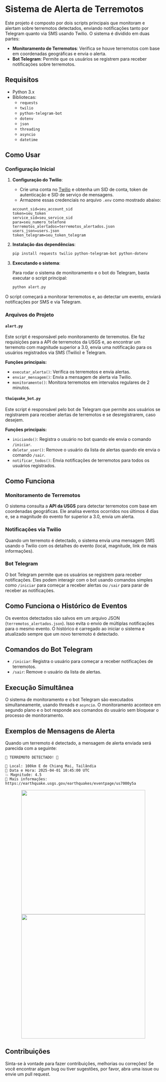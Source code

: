 # Sistema de Alerta de Terremotos

Este projeto é composto por dois scripts principais que monitoram e alertam sobre terremotos detectados, enviando notificações tanto por Telegram quanto via SMS usando Twilio. O sistema é dividido em duas partes:

- **Monitoramento de Terremotos**: Verifica se houve terremotos com base em coordenadas geográficas e envia o alerta.
- **Bot Telegram**: Permite que os usuários se registrem para receber notificações sobre terremotos.

## Requisitos

- Python 3.x
- Bibliotecas:
  - `requests`
  - `twilio`
  - `python-telegram-bot`
  - `dotenv`
  - `json`
  - `threading`
  - `asyncio`
  - `datetime`

## Como Usar

### Configuração Inicial

1. **Configuração do Twilio**:
   - Crie uma conta no [Twilio](https://www.twilio.com/) e obtenha um SID de conta, token de autenticação e SID de serviço de mensagens.
   - Armazene essas credenciais no arquivo `.env` como mostrado abaixo:

    ```env
    account_sid=seu_account_sid
    token=seu_token
    service_sid=seu_service_sid
    para=seu_numero_telefone
    terremotos_alertados=terremotos_alertados.json
    users_json=users.json
    token_telegram=seu_token_telegram
    ```

2. **Instalação das dependências**:

    ```bash
    pip install requests twilio python-telegram-bot python-dotenv
    ```

3. **Executando o sistema**:

   Para rodar o sistema de monitoramento e o bot do Telegram, basta executar o script principal:

   ```bash
   python alert.py
   ```

O script começará a monitorar terremotos e, ao detectar um evento, enviará notificações por SMS e via Telegram.

### Arquivos do Projeto

#### `alert.py`
Este script é responsável pelo monitoramento de terremotos. Ele faz requisições para a API de terremotos da USGS e, ao encontrar um terremoto com magnitude superior a 3.0, envia uma notificação para os usuários registrados via SMS (Twilio) e Telegram.

**Funções principais:**

- `executar_alerta()`: Verifica os terremotos e envia alertas.
- `enviar_mensagem()`: Envia a mensagem de alerta via Twilio.
- `monitoramento()`: Monitora terremotos em intervalos regulares de 2 minutos.

#### `thaiquake_bot.py`
Este script é responsável pelo bot de Telegram que permite aos usuários se registrarem para receber alertas de terremotos e se desregistrarem, caso desejem.

**Funções principais:**

- `iniciando()`: Registra o usuário no bot quando ele envia o comando `/iniciar`.
- `deletar_user()`: Remove o usuário da lista de alertas quando ele envia o comando `/sair`.
- `notificar_todos()`: Envia notificações de terremotos para todos os usuários registrados.

## Como Funciona

### Monitoramento de Terremotos
O sistema consulta a **API da USGS** para detectar terremotos com base em coordenadas geográficas. Ele analisa eventos ocorridos nos últimos 4 dias e, se a magnitude do evento for superior a 3.0, envia um alerta.

### Notificações via Twilio
Quando um terremoto é detectado, o sistema envia uma mensagem SMS usando o Twilio com os detalhes do evento (local, magnitude, link de mais informações).

### Bot Telegram
O bot Telegram permite que os usuários se registrem para receber notificações. Eles podem interagir com o bot usando comandos simples como `/iniciar` para começar a receber alertas ou `/sair` para parar de receber as notificações.

## Como Funciona o Histórico de Eventos
Os eventos detectados são salvos em um arquivo JSON (`terremotos_alertados.json`). Isso evita o envio de múltiplas notificações para o mesmo evento. O histórico é carregado ao iniciar o sistema e atualizado sempre que um novo terremoto é detectado.

## Comandos do Bot Telegram

- `/iniciar`: Registra o usuário para começar a receber notificações de terremotos.
- `/sair`: Remove o usuário da lista de alertas.

## Execução Simultânea
O sistema de monitoramento e o bot Telegram são executados simultaneamente, usando threads e `asyncio`. O monitoramento acontece em segundo plano e o bot responde aos comandos do usuário sem bloquear o processo de monitoramento.

## Exemplos de Mensagens de Alerta
Quando um terremoto é detectado, a mensagem de alerta enviada será parecida com a seguinte:

```
🚨 TERREMOTO DETECTADO! 🚨

📍 Local: 100km E de Chiang Mai, Tailândia
📅 Data e Hora: 2025-04-01 10:45:00 UTC
💥 Magnitude: 4.5
🔗 Mais informações: https://earthquake.usgs.gov/earthquakes/eventpage/us7000y5a
```

<div align="center">
   <img src="imagens/twilio.jpeg" style="width: 400px;" />
   <img src="imagens/telegram.jpeg" style="width: 400px;" />
</div>

## Contribuições
Sinta-se à vontade para fazer contribuições, melhorias ou correções! Se você encontrar algum bug ou tiver sugestões, por favor, abra uma issue ou envie um pull request.

